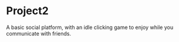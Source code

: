 # Project2
A basic social platform, with an idle clicking game to enjoy while you communicate with friends.
